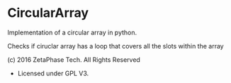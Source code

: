 # CircularArray
Implementation of a circular array in python.

Checks if ciruclar array has a loop that covers all the slots within the array

(c) 2016 ZetaPhase Tech. All Rights Reserved
- Licensed under GPL V3.
